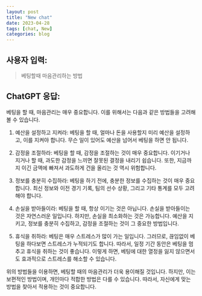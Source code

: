 ```yaml
---
layout: post
title: "New chat"
date: 2023-04-28
tags: [chat, New]
categories: blog
---
```


## 사용자 입력:
> 베팅할때 마음관리하는 방법

## ChatGPT 응답:
> 

베팅을 할 때, 마음관리는 매우 중요합니다. 이를 위해서는 다음과 같은 방법들을 고려해 볼 수 있습니다.

1. 예산을 설정하고 지켜라: 베팅을 할 때, 얼마나 돈을 사용할지 미리 예산을 설정하고, 이를 지켜야 합니다. 무슨 일이 있어도 예산을 넘어서 베팅을 하면 안 됩니다.

2. 감정을 조절하라: 베팅을 할 때, 감정을 조절하는 것이 매우 중요합니다. 이기거나 지거나 할 때, 과도한 감정을 느끼면 잘못된 결정을 내리기 쉽습니다. 또한, 지금까지 이긴 금액에 빠져서 과도하게 건을 올리는 것 역시 위험합니다.

3. 정보를 충분히 수집하라: 베팅을 하기 전에, 충분한 정보를 수집하는 것이 매우 중요합니다. 최신 정보와 이전 경기 기록, 팀의 선수 상황, 그리고 기타 통계를 모두 고려해야 합니다.

4. 손실을 받아들이라: 베팅을 할 때, 항상 이기는 것은 아닙니다. 손실을 받아들이는 것은 자연스러운 일입니다. 하지만, 손실을 최소화하는 것은 가능합니다. 예산을 지키고, 정보를 충분히 수집하고, 감정을 조절하는 것이 그 중요한 방법입니다.

5. 휴식을 취하라: 베팅은 매우 스트레스가 많이 가는 일입니다. 그러므로, 끊임없이 베팅을 하다보면 스트레스가 누적되기도 합니다. 따라서, 일정 기간 동안은 베팅을 멈추고 휴식을 취하는 것이 좋습니다. 이렇게 하면, 베팅에 대한 열정을 잃지 않으면서도 효과적으로 스트레스를 해소할 수 있습니다.

위의 방법들을 이용하면, 베팅할 때의 마음관리가 더욱 용이해질 것입니다. 하지만, 이는 보편적인 방법이며, 개인마다 적합한 방법은 다를 수 있습니다. 따라서, 자신에게 맞는 방법을 찾아서 적용하는 것이 중요합니다.

